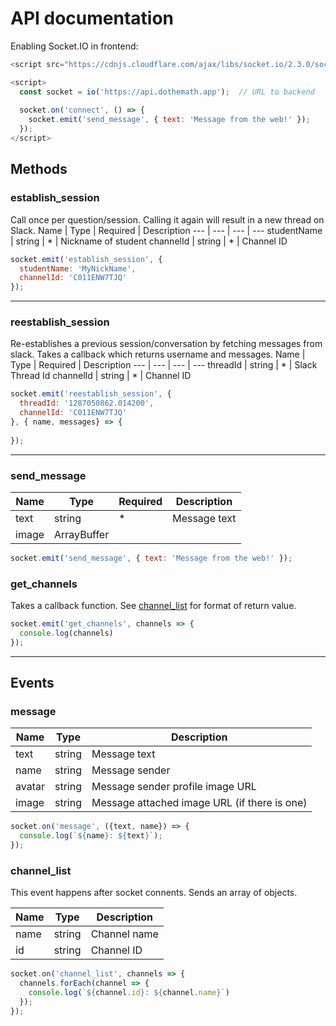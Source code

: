 # API documentation

Enabling Socket.IO in frontend:

```javascript
<script src="https://cdnjs.cloudflare.com/ajax/libs/socket.io/2.3.0/socket.io.js"></script>

<script>
  const socket = io('https://api.dothemath.app');  // URL to backend
  
  socket.on('connect', () => {
    socket.emit('send_message', { text: 'Message from the web!' });
  });
</script>
```

## Methods

### establish_session

Call once per question/session. Calling it again will result in a new thread on Slack.
Name | Type | Required | Description
--- | --- | --- | ---
studentName | string | * | Nickname of student
channelId | string | * | Channel ID

```javascript
socket.emit('establish_session', {
  studentName: 'MyNickName',
  channelId: 'C011ENW7TJQ'
});
```

___

### reestablish_session

Re-establishes a previous session/conversation by fetching messages from slack. Takes a callback which returns username and messages.
Name | Type | Required | Description
--- | --- | --- | ---
threadId | string | * | Slack Thread Id
channelId | string | * | Channel ID

```javascript
socket.emit('reestablish_session', {
  threadId: '1287050862.014200',
  channelId: 'C011ENW7TJQ'
}, { name, messages} => {
  
});
```

___

### send_message

Name | Type | Required | Description
--- | --- | --- | ---
text | string | * | Message text
image | ArrayBuffer | |

```javascript
socket.emit('send_message', { text: 'Message from the web!' });
```

### get_channels 

Takes a callback function. See [channel_list](#channel_list) for format of return value.

```javascript
socket.emit('get_channels', channels => {
  console.log(channels)
});
```

___

## Events

### message

Name | Type | Description
--- | --- | ---
text | string | Message text
name | string | Message sender
avatar | string | Message sender profile image URL
image | string | Message attached image URL (if there is one)

```javascript
socket.on('message', ({text, name}) => {
  console.log(`${name}: ${text}`);
});
```

### channel_list

This event happens after socket connents. Sends an array of objects.

Name | Type | Description
--- | --- | ---
name | string | Channel name
id | string | Channel ID

```javascript
socket.on('channel_list', channels => {
  channels.forEach(channel => {
    console.log(`${channel.id}: ${channel.name}`)
  });
});
```
